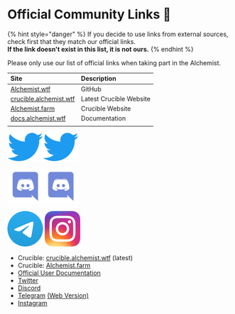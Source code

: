 # Official Community Links 🔗

{% hint style="danger" %}
If you decide to use links from external sources, check first that they match our official links.  
**If the link doesn't exist in this list, it is not ours.**
{% endhint %}

Please only use our list of official links when taking part in the Alchemist.

| Site | Description |
| :--- | :--- |
| [Alchemist.wtf](http://alchemist.wtf) | GitHub |
| [crucible.alchemist.wtf](crucible/guides-alchemist.farm/) | Latest Crucible Website |
| [Alchemist.farm](https://alchemist.farm) | Crucible Website |
| [docs.alchemist.wtf](https://docs.alchemist.wtf) | Documentation |
|  |  |

![](.gitbook/assets/2021-twitter-logo-blue.png)[![](.gitbook/assets/2021-twitter-logo-blue.png)](https://twitter.com/_alchemistcoin)

 [![](.gitbook/assets/discord-logo-color.png)](https://discord.com/invite/qWQQMMKjKe)![](.gitbook/assets/discord-logo-color.png)

 ![](.gitbook/assets/logo.png)   ![](.gitbook/assets/instagram_appicon_aug2017.png) 



* Crucible: [crucible.alchemist.wtf](crucible/guides-crucible.alchemist.wtf/) \(latest\)
* Crucible: [Alchemist.farm](https://alchemist.farm)
* [Official User Documentation](./)
* [Twitter](https://twitter.com/_alchemistcoin) 
* [Discord](https://discord.com/invite/qWQQMMKjKe)
* [Telegram](https://t.me/alchemistcoin) [\(Web Version\)](https://web.telegram.org/#/im?p=@alchemistcoin)
* [Instagram](https://www.instagram.com/thealchemistcoin/)



